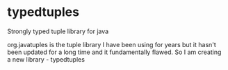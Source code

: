 # typedtuples
Strongly typed tuple library for java

org.javatuples is the tuple library I have been using for years but it hasn't been updated for a long time and it fundamentally flawed.
So I am creating a new library - typedtuples
